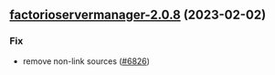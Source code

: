 

## [factorioservermanager-2.0.8](https://github.com/truecharts/charts/compare/factorioservermanager-2.0.7...factorioservermanager-2.0.8) (2023-02-02)

### Fix

- remove non-link sources ([#6826](https://github.com/truecharts/charts/issues/6826))
  
  